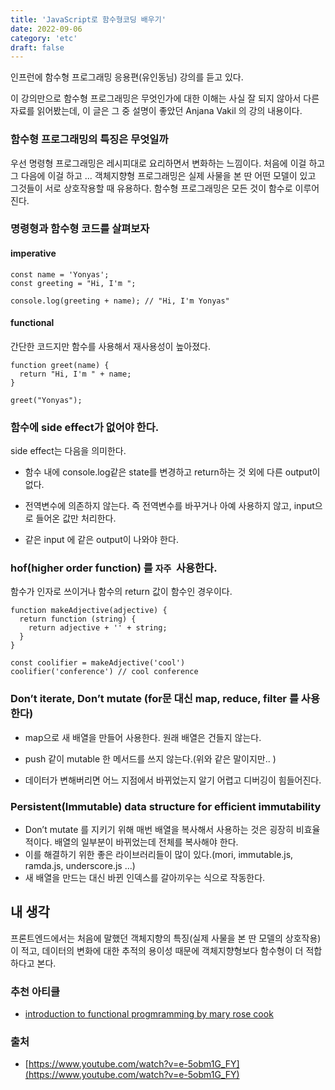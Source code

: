 ```yaml
---
title: 'JavaScript로 함수형코딩 배우기'
date: 2022-09-06
category: 'etc'
draft: false
---
```


인프런에 함수형 프로그래밍 응용편(유인동님) 강의를 듣고 있다.

이 강의만으로 함수형 프로그래밍은 무엇인가에 대한 이해는 사실 잘 되지 않아서 다른 자료를 읽어봤는데, 이 글은 그 중 설명이 좋았던 Anjana Vakil 의 강의 내용이다.

### 함수형 프로그래밍의 특징은 무엇일까

우선 명령형 프로그래밍은 레시피대로 요리하면서 변화하는 느낌이다. 처음에 이걸 하고 그 다음에 이걸 하고 ...
객체지향형 프로그래밍은 실제 사물을 본 딴 어떤 모델이 있고 그것들이 서로 상호작용할 때 유용하다.
함수형 프로그래밍은 모든 것이 함수로 이루어진다.

### 명령형과 함수형 코드를 살펴보자

#### imperative 

```
const name = 'Yonyas';
const greeting = "Hi, I'm ";

console.log(greeting + name); // "Hi, I'm Yonyas"

```

#### functional

간단한 코드지만 함수를 사용해서 재사용성이 높아졌다.

```
function greet(name) {
  return "Hi, I'm " + name;
}

greet("Yonyas");

```

### 함수에 side effect가 없어야 한다.

side effect는 다음을 의미한다.

- 함수 내에 console.log같은 state를 변경하고 return하는 것 외에 다른 output이 없다.
- 전역변수에 의존하지 않는다. 즉 전역변수를 바꾸거나 아예 사용하지 않고, input으로 들어온 값만 처리한다.

- 같은 input 에 같은 output이 나와야 한다.

### hof(higher order function) 를 `자주`  사용한다.

함수가 인자로 쓰이거나 함수의 return 값이 함수인 경우이다.

```
function makeAdjective(adjective) {
  return function (string) {
    return adjective + '' + string;
  }
}

const coolifier = makeAdjective('cool')
coolifier('conference') // cool conference

```

### Don’t iterate, Don’t mutate (for문 대신 map, reduce, filter 를 사용한다)

- map으로 새 배열을 만들어 사용한다. 원래 배열은 건들지 않는다.

- push 같이 mutable 한 메서드를 쓰지 않는다.(위와 같은 말이지만.. )

- 데이터가 변해버리면 어느 지점에서 바뀌었는지 알기 어렵고 디버깅이 힘들어진다.

### Persistent(Immutable) data structure for efficient immutability

- Don’t mutate 를 지키기 위해 매번 배열을 복사해서 사용하는 것은 굉장히 비효율적이다. 배열의 일부분이 바뀌었는데 전체를 복사해야 한다.
- 이를 해결하기 위한 좋은 라이브러리들이 많이 있다.(mori, immutable.js, ramda.js, underscore.js ...)
- 새 배열을 만드는 대신 바뀐 인덱스를 갈아끼우는 식으로 작동한다.

## 내 생각

프론트엔드에서는 처음에 말했던 객체지향의 특징(실제 사물을 본 딴 모델의 상호작용)이 적고, 데이터의 변화에 대한 추적의 용이성 때문에 객체지향형보다 함수형이 더 적합하다고 본다.

### 추천 아티클

- [introduction to functional progmramming by mary rose cook](https://codewords.recurse.com/issues/one/an-introduction-to-functional-programming)

### 출처

- [https://www.youtube.com/watch?v=e-5obm1G_FY](https://www.youtube.com/watch?v=e-5obm1G_FY)
